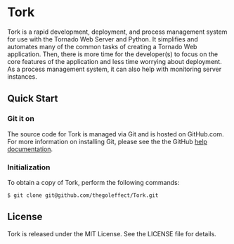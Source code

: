 # Tork

Tork is a rapid development, deployment, and process management system for use with the Tornado Web Server and Python.  It simplifies and automates many of the common tasks of creating a Tornado Web application.  Then, there is more time for the developer(s) to focus on the core features of the application and less time worrying about deployment.  As a process management system, it can also help with monitoring server instances.

## Quick Start
### Git it on

The source code for Tork is managed via Git and is hosted on GitHub.com.  For more information on installing Git, please see the the GitHub [help documentation](http://help.github.com/).  

### Initialization
To obtain a copy of Tork, perform the following commands:

    $ git clone git@github.com/thegoleffect/Tork.git


## License

Tork is released under the MIT License. See the LICENSE file for details.
